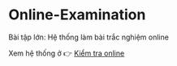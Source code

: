 # Online-Examination
Bài tập lớn: Hệ thống làm bài trắc nghiệm online

Xem hệ thống ở 👉 [Kiểm tra online](https://ac61-14-177-236-241.ngrok-free.app/)
